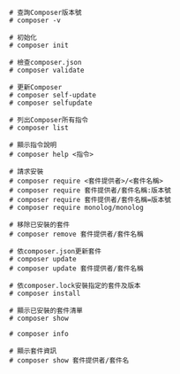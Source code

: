 ```
# 查詢Composer版本號
# composer -v
```

```
# 初始化
# composer init
```

```
# 檢查composer.json
# composer validate
```

```
# 更新Composer
# composer self-update
# composer selfupdate
```

```
# 列出Composer所有指令
# composer list
```

```
# 顯示指令說明
# composer help <指令>
```

```
# 請求安裝
# composer require <套件提供者>/<套件名稱>
# composer require 套件提供者/套件名稱:版本號
# composer require 套件提供者/套件名稱=版本號
# composer require monolog/monolog
```

```
# 移除已安裝的套件
# composer remove 套件提供者/套件名稱
```

```
# 依composer.json更新套件
# composer update
# composer update 套件提供者/套件名稱
```

```
# 依composer.lock安裝指定的套件及版本
# composer install
```

```
# 顯示已安裝的套件清單
# composer show
```

```
# composer info
```

```
# 顯示套件資訊
# composer show 套件提供者/套件名
```